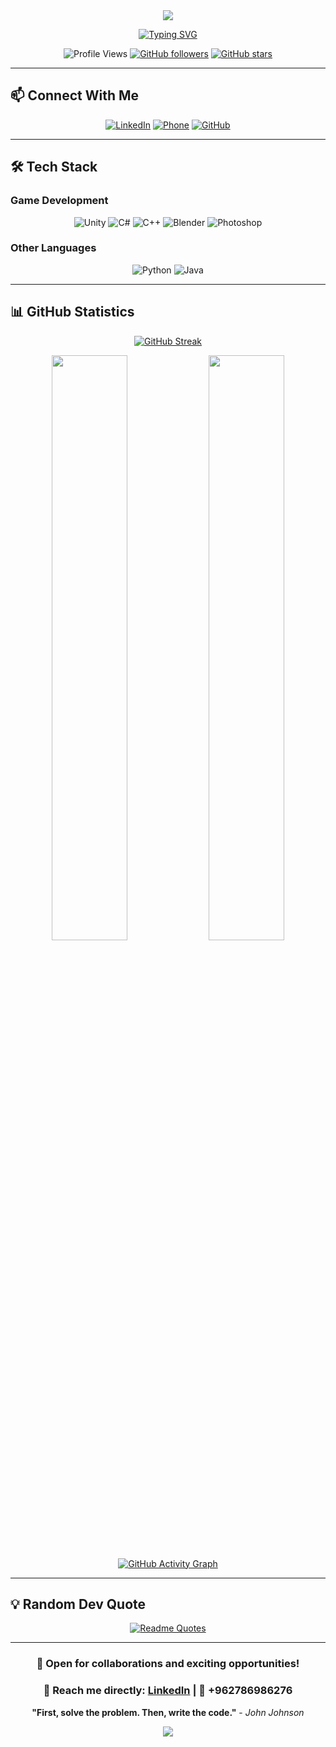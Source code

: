 <div align="center">
  <img src="https://capsule-render.vercel.app/api?type=waving&color=gradient&customColorList=6,11,20&height=200&section=header&text=Farouq%20Shaheen&fontSize=70&fontColor=fff&animation=twinkling&fontAlignY=35"/>
</div>

<div align="center">
  
[![Typing SVG](https://readme-typing-svg.herokuapp.com?font=Fira+Code&weight=600&size=28&duration=4000&pause=1000&color=2196F3&center=true&vCenter=true&multiline=true&width=800&height=120&lines=Game+Developer+%F0%9F%8E%AE;Specialist+in+Game+Development;Always+Learning+New+Technologies+%F0%9F%93%9A;Passionate+Problem+Solver+%F0%9F%A7%A9)](https://git.io/typing-svg)

</div>

<div align="center">
  
![Profile Views](https://komarev.com/ghpvc/?username=farouqshaheen&color=blueviolet&style=for-the-badge&label=Profile+Views)
[![GitHub followers](https://img.shields.io/github/followers/farouqshaheen?label=Followers&style=for-the-badge&color=blue)](https://github.com/farouqshaheen)
[![GitHub stars](https://img.shields.io/github/stars/farouqshaheen?label=Stars&style=for-the-badge&color=yellow)](https://github.com/farouqshaheen)

</div>

---

## 📫 **Connect With Me**

<div align="center">

[![LinkedIn](https://img.shields.io/badge/LinkedIn-Farouq%20Shaheen-0077B5?style=for-the-badge&logo=linkedin&logoColor=white)](https://www.linkedin.com/in/farouq-shaheen-667b24305/)
[![Phone](https://img.shields.io/badge/Phone-%2B962786986276-25D366?style=for-the-badge&logo=whatsapp&logoColor=white)](tel:+962786986276)
[![GitHub](https://img.shields.io/badge/GitHub-farouqshaheen-181717?style=for-the-badge&logo=github&logoColor=white)](https://github.com/farouqshaheen)

</div>

---

## 🛠️ **Tech Stack**

### **Game Development**
<div align="center">

![Unity](https://img.shields.io/badge/Unity-100000?style=for-the-badge&logo=unity&logoColor=white)
![C#](https://img.shields.io/badge/C%23-239120?style=for-the-badge&logo=c-sharp&logoColor=white)
![C++](https://img.shields.io/badge/C++-00599C?style=for-the-badge&logo=cplusplus&logoColor=white)
![Blender](https://img.shields.io/badge/Blender-F5792A?style=for-the-badge&logo=blender&logoColor=white)
![Photoshop](https://img.shields.io/badge/Photoshop-31A8FF?style=for-the-badge&logo=adobephotoshop&logoColor=black)

</div>

### **Other Languages**
<div align="center">

![Python](https://img.shields.io/badge/Python-3776AB?style=for-the-badge&logo=python&logoColor=white)
![Java](https://img.shields.io/badge/Java-ED8B00?style=for-the-badge&logo=openjdk&logoColor=white)

</div>

---

## 📊 **GitHub Statistics**

<div align="center">
  
[![GitHub Streak](https://github-readme-streak-stats.herokuapp.com?user=farouqshaheen&theme=tokyonight&hide_border=true&border_radius=10&card_width=800)](https://git.io/streak-stats)

</div>

<div align="center">
  
<img width="49%" src="https://github-readme-stats.vercel.app/api?username=farouqshaheen&show_icons=true&theme=tokyonight&hide_border=true&border_radius=10" />
<img width="49%" src="https://github-readme-stats.vercel.app/api/top-langs/?username=farouqshaheen&layout=compact&theme=tokyonight&hide_border=true&border_radius=10" />

</div>

<div align="center">
  
[![GitHub Activity Graph](https://github-readme-activity-graph.vercel.app/graph?username=farouqshaheen&theme=tokyo-night&hide_border=true&border_radius=15&area=true&custom_title=Contribution%20Graph)](https://github.com/ashutosh00710/github-readme-activity-graph)

</div>

---

## 💡 **Random Dev Quote**

<div align="center">
  
[![Readme Quotes](https://quotes-github-readme.vercel.app/api?type=horizontal&theme=tokyonight&border=true)](https://github.com/piyushsuthar/github-readme-quotes)

</div>

---

<div align="center">
  
### 💼 **Open for collaborations and exciting opportunities!**
### 📧 **Reach me directly: [LinkedIn](https://www.linkedin.com/in/farouq-shaheen-667b24305/) | 📱 +962786986276**

**"First, solve the problem. Then, write the code."** - *John Johnson*

</div>

<div align="center">
  <img src="https://capsule-render.vercel.app/api?type=waving&color=gradient&customColorList=6,11,20&height=100&section=footer"/>
</div>


